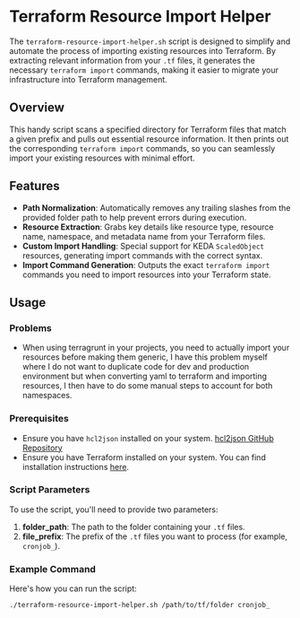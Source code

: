 # Terraform Resource Import Helper

The `terraform-resource-import-helper.sh` script is designed to simplify and automate the process of importing existing resources into Terraform. By extracting relevant information from your `.tf` files, it generates the necessary `terraform import` commands, making it easier to migrate your infrastructure into Terraform management.

## Overview

This handy script scans a specified directory for Terraform files that match a given prefix and pulls out essential resource information. It then prints out the corresponding `terraform import` commands, so you can seamlessly import your existing resources with minimal effort.

## Features

- **Path Normalization**: Automatically removes any trailing slashes from the provided folder path to help prevent errors during execution.
- **Resource Extraction**: Grabs key details like resource type, resource name, namespace, and metadata name from your Terraform files.
- **Custom Import Handling**: Special support for KEDA `ScaledObject` resources, generating import commands with the correct syntax.
- **Import Command Generation**: Outputs the exact `terraform import` commands you need to import resources into your Terraform state.

## Usage

### Problems
- When using terragrunt in your projects, you need to actually import your resources before making them generic, I have this problem myself where I do not want to duplicate code for dev and production environment but when converting yaml to terraform and importing resources, I then have to do some manual steps to account for both namespaces.

### Prerequisites

- Ensure you have `hcl2json` installed on your system. [hcl2json GitHub Repository](https://github.com/tmccombs/hcl2json)
- Ensure you have Terraform installed on your system. You can find installation instructions [here](https://www.terraform.io/downloads.html).

### Script Parameters

To use the script, you'll need to provide two parameters:

1. **folder_path**: The path to the folder containing your `.tf` files.
2. **file_prefix**: The prefix of the `.tf` files you want to process (for example, `cronjob_`).

### Example Command

Here's how you can run the script:

```bash
./terraform-resource-import-helper.sh /path/to/tf/folder cronjob_
